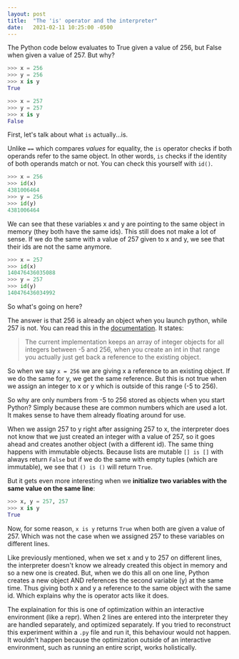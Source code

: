 ```yaml
---
layout: post
title:  "The 'is' operator and the interpreter"
date:   2021-02-11 10:25:00 -0500
---
```

The Python code below evaluates to True given a value of 256, but False when given a value of 257. But why?

```python
>>> x = 256
>>> y = 256
>>> x is y
True

>>> x = 257
>>> y = 257
>>> x is y
False
```

First, let's talk about what ```is``` actually...is. 

Unlike ```==``` which compares *values* for equality, the ```is``` operator checks if both operands refer to the same object.  In other words, ```is``` checks if the identity of both operands match or not. You can check this yourself with ```id()```.

```python
>>> x = 256
>>> id(x)
4381006464
>>> y = 256
>>> id(y)
4381006464
```

We can see that these variables x and y are pointing to the same object in memory (they both have the same ids). This still does not make a lot of sense. If we do the same with a value of 257 given to x and y, we see that their ids are not the same anymore.

```python
>>> x = 257
>>> id(x)
140476436035088
>>> y = 257
>>> id(y)
140476436034992
```
So what's going on here? 

The answer is that 256 is already an object when you launch python, while 257 is not. You can read this in the [documentation](https://docs.python.org/3/c-api/long.html). It states:

>The current implementation keeps an array of integer objects for all integers between -5 and 256, when you create an int in that range you actually just get back a reference to the existing object.

So when we say ```x = 256``` we are giving x a reference to an existing object. If we do the same for y, we get the same reference. But this is not true when we assign an integer to x or y which is outside of this range (-5 to 256).  

So why are only numbers from -5 to 256 stored as objects when you start Python? Simply because these are common numbers which are used a lot. It makes sense to have them already floating around for use.

When we assign 257 to y right after assigning 257 to x, the interpreter does not know that we just created an integer with a value of 257, so it goes ahead and creates another object (with a different id). The same thing happens with immutable objects. Because lists are mutable ```[] is []``` with always return ```False``` but if we do the same with empty tuples (which are immutable), we see that ```() is ()``` will return ```True```.

But it gets even more interesting when we **initialize two variables with the same value on the same line**:

```python
>>> x, y = 257, 257
>>> x is y
True
```

Now, for some reason, ```x is y``` returns ```True``` when both are given a value of 257. Which was not the case when we assigned 257 to these variables on different lines. 

Like previously mentioned, when we set x and y to 257 on different lines, the interpreter doesn't know we already created this object in memory and so a new one is created. But, when we do this all on one line, Python creates a new object AND references the second variable (y) at the same time. Thus giving both x and y a reference to the same object with the same id. Which explains why the is operator acts like it does. 

The explaination for this is one of optimization within an interactive environment (like a repr). When 2 lines are entered into the interpreter they are handled separately, and optimized separately. If you tried to reconstruct this experiment within a ```.py``` file and run it, this behaviour would not happen. It wouldn't happen because the optimization outside of an interactive environment, such as running an entire script, works holistically. 